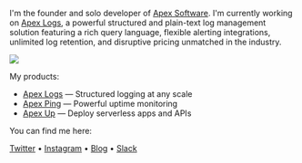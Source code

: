 I'm the founder and solo developer of [Apex Software](https://apex.sh/). I'm currently working on [Apex Logs](https://apex.sh/logs/), a powerful structured and plain-text log management solution featuring a rich query language, flexible alerting integrations, unlimited log retention, and disruptive pricing unmatched in the industry.

[![](https://apex-software.imgix.net/logs/site/themes-3.png?auto=format&w=1000&dpr=2)](https://apex.sh/logs/)

My products:

- [Apex Logs](https://apex.sh/logs/) — Structured logging at any scale
- [Apex Ping](https://apex.sh/ping/) — Powerful uptime monitoring
- [Apex Up](https://apex.sh/up/) — Deploy serverless apps and APIs

You can find me here:

[Twitter](https://twitter.com/tjholowaychuk) • [Instagram](https://www.instagram.com/tjholowaychuk/) • [Blog](https://apex.sh/blog/) • [Slack](https://chat.apex.sh/)
